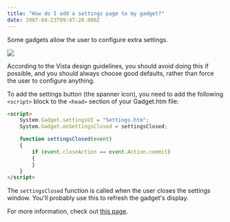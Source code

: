 ```yaml
---
title: "How do I add a settings page to my gadget?"
date: 2007-04-23T09:47:28.000Z
---
```

Some gadgets allow the user to configure extra settings.

![](/content/system/files/images/gadget_settings.png)

According to the Vista design guidelines, you should avoid doing this if possible, and you should always choose good defaults, rather than force the user to configure anything.

To add the settings button (the spanner icon), you need to add the following `<script>` block to the `<head>` section of your Gadget.htm file:

```html
<script>
    System.Gadget.settingsUI = "Settings.htm";
    System.Gadget.onSettingsClosed = settingsClosed;

    function settingsClosed(event)
    {
        if (event.closeAction == event.Action.commit)
        {
        }
    }
</script>
```

The `settingsClosed` function is called when the user closes the settings window. You'll probably use this to refresh the gadget's display.

For more information, check out [this page](http://msdn2.microsoft.com/en-us/library/ms723694.aspx#_sidebar_gdo_08_GadgetSettings).
